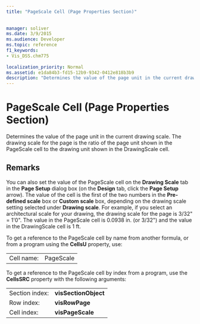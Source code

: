 ```yaml
---
title: "PageScale Cell (Page Properties Section)"
 
 
manager: soliver
ms.date: 3/9/2015
ms.audience: Developer
ms.topic: reference
f1_keywords:
- Vis_DSS.chm775
 
localization_priority: Normal
ms.assetid: e1da84b3-fd15-12b9-9342-0412e818b3b9
description: "Determines the value of the page unit in the current drawing scale. The drawing scale for the page is the ratio of the page unit shown in the PageScale cell to the drawing unit shown in the DrawingScale cell."
---
```


# PageScale Cell (Page Properties Section)

Determines the value of the page unit in the current drawing scale. The drawing scale for the page is the ratio of the page unit shown in the PageScale cell to the drawing unit shown in the DrawingScale cell.
  
## Remarks

You can also set the value of the PageScale cell on the **Drawing Scale** tab in the **Page Setup** dialog box (on the **Design** tab, click the **Page Setup** arrow). The value of the cell is the first of the two numbers in the **Pre-defined scale** box or **Custom scale** box, depending on the drawing scale setting selected under **Drawing scale**. For example, if you select an architectural scale for your drawing, the drawing scale for the page is 3/32" = 1'0". The value in the PageScale cell is 0.0938 in. (or 3/32") and the value in the DrawingScale cell is 1 ft.
  
To get a reference to the PageScale cell by name from another formula, or from a program using the **CellsU** property, use: 
  
|||
|:-----|:-----|
|Cell name:  <br/> |PageScale  <br/> |
   
To get a reference to the PageScale cell by index from a program, use the **CellsSRC** property with the following arguments: 
  
|||
|:-----|:-----|
|Section index:  <br/> |**visSectionObject** <br/> |
|Row index:  <br/> |**visRowPage** <br/> |
|Cell index:  <br/> |**visPageScale** <br/> |
   

